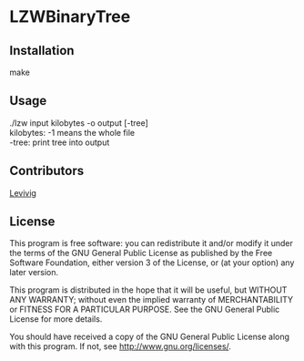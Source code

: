 # LZWBinaryTree


## Installation

make

## Usage

./lzw input kilobytes -o output [-tree] <br />
	kilobytes: -1 means the whole file <br />
	-tree: print tree into output

## Contributors

[Levivig](https://twitter.com/Levivig)

## License

This program is free software: you can redistribute it and/or modify
it under the terms of the GNU General Public License as published by
the Free Software Foundation, either version 3 of the License, or
(at your option) any later version.

This program is distributed in the hope that it will be useful,
but WITHOUT ANY WARRANTY; without even the implied warranty of
MERCHANTABILITY or FITNESS FOR A PARTICULAR PURPOSE.  See the
GNU General Public License for more details.

You should have received a copy of the GNU General Public License
along with this program.  If not, see <http://www.gnu.org/licenses/>.